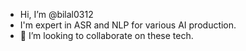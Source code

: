 - Hi, I’m @bilal0312
- I'm expert in ASR and NLP for various AI production.
- 💞️ I’m looking to collaborate on these tech.


<!---
bilal0312/bilal0312 is a ✨ special ✨ repository because its `README.md` (this file) appears on your GitHub profile.
You can click the Preview link to take a look at your changes.
--->
